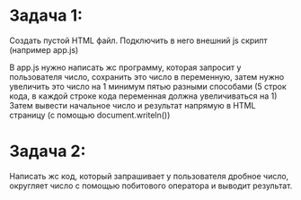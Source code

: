 # Задача 1:
Создать пустой HTML файл. Подключить в него внешний js скрипт (например app.js)

В app.js нужно написать жс программу, которая запросит у пользователя число, сохранить это число в переменную,
затем нужно увеличить это число на 1 минимум пятью разными способами (5 строк кода, в каждой строке кода переменная должна увеличиваться на 1)
Затем вывести начальное число и результат напрямую в HTML страницу (с помощью document.writeln())


# Задача 2:
Написать жс код, который запрашивает у пользователя дробное число, округляет число с помощью побитового оператора и выводит результат.